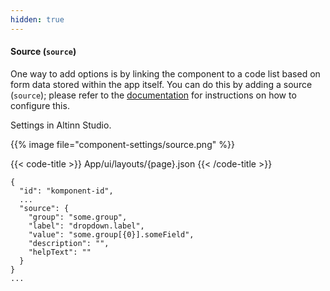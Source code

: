 ```yaml
---
hidden: true
---
```


<!-- begin intro -->
#### Source (`source`)

One way to add options is by linking the component to a code list based on form data stored within the app itself.
 You can do this by adding a source (`source`); please refer to the [documentation](/en/altinn-studio/v8/guides/development/options/sources/from-data-model/) for instructions on how to configure this.

<!-- end intro -->

<!-- begin asd -->

Settings in Altinn Studio.

{{% image file="component-settings/source.png" %}}

<!-- end asd -->

<!-- begin code -->

{{< code-title >}}
App/ui/layouts/{page}.json
{{< /code-title >}}

```json{hl_lines="4-9"}
{
  "id": "komponent-id",
  ...
  "source": {
    "group": "some.group",
    "label": "dropdown.label",
    "value": "some.group[{0}].someField",
    "description": "",
    "helpText": ""
  }
}
...
```

<!-- end code -->

<!-- begin more -->

<!-- end more -->